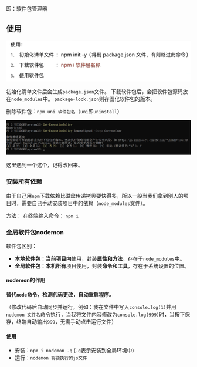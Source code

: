 即：软件包管理器

## 使用

![](../../img/Pasted%20image%2020250124230113.png)

初始化清单文件后会生成`package.json`文件。
下载软件包后，会把软件包源码放在`node_modules`中。
`package-lock.json`则存固化软件包的版本。

删除软件包：`npm uni 软件包名`（`uni`即`uninstall`）

![](../../img/Pasted%20image%2020250124230955.png)

这里遇到一个这个，记得改回来。


### 安装所有依赖

由于自己用`npm`下载依赖比磁盘传递拷贝要快得多，所以一般当我们拿到别人的项目时，需要自己手动安装项目中的依赖（`node_modules`文件）。

方法：
在终端输入命令：   `npm i`


### 全局软件包nodemon

软件包区别：
- **本地软件包**：**当前项目内**使用，封装**属性和方法**，存在于`node_modules`中。
- **全局软件包**：**本机所有**项目使用，封装**命令和工具**，存在于系统设置的位置。

#### nodemon的作用

**替代`node`命令，检测代码更改，自动重启程序。**

（修改代码后自动同步并运行，例如：我在文件中写入`console.log(1)`并用`nodemon 文件名`命令执行，当我将文件内容修改为`console.log(999)`时，当按下保存，终端自动输出`999`，无需手动点击运行文件）

#### 使用

- 安装：`npm i nodemon -g`   (`-g`表示安装到全局环境中)
- 运行：`nodemon 将要执行的js文件`

